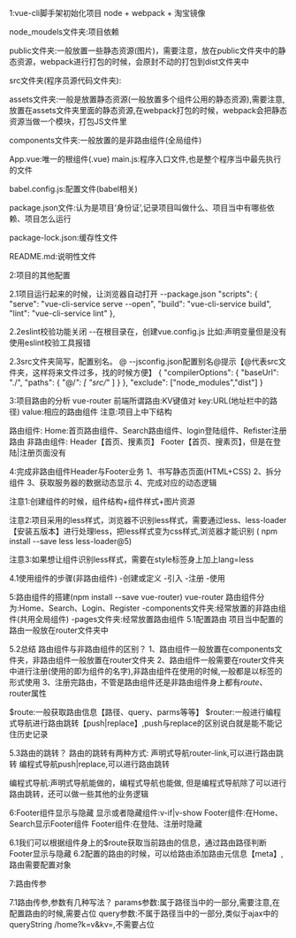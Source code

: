 1:vue-cli脚手架初始化项目
node + webpack + 淘宝镜像

node_moudels文件夹:项目依赖

public文件夹:一般放置一些静态资源(图片)，需要注意，放在public文件夹中的静态资源，webpack进行打包的时候，会原封不动的打包到dist文件夹中

src文件夹(程序员源代码文件夹):

   assets文件夹:一般是放置静态资源(一般放置多个组件公用的静态资源),需要注意,放置在assets文件夹里面的静态资源,在webpack打包的时候，webpack会把静态资源当做一个模块，打包JS文件里

   components文件夹:一般放置的是非路由组件(全局组件)

   App.vue:唯一的根组件(.vue)
   main.js:程序入口文件,也是整个程序当中最先执行的文件

babel.config.js:配置文件(babel相关)

package.json文件:认为是项目‘身份证’,记录项目叫做什么、项目当中有哪些依赖、项目怎么运行

package-lock.json:缓存性文件

README.md:说明性文件

2:项目的其他配置

2.1项目运行起来的时候，让浏览器自动打开
--package.json
   "scripts": {
    "serve": "vue-cli-service serve --open",
    "build": "vue-cli-service build",
    "lint": "vue-cli-service lint"
  },

2.2eslint校验功能关闭
--在根目录在，创建vue.config.js
比如:声明变量但是没有使用eslint校验工具报错

2.3src文件夹简写，配置别名。 @
--jsconfig.json配置别名@提示【@代表src文件夹，这样将来文件过多，找的时候方便】
{
  "compilerOptions": {
    "baseUrl": "./",
    "paths": {
      "@/*": [
        "src/*"
      ]
    }
  },
  "exclude": ["node_modules","dist"]
}

3:项目路由的分析
vue-router
前端所谓路由:KV键值对
key:URL(地址栏中的路径)
value:相应的路由组件
注意:项目上中下结构

路由组件:
Home:首页路由组件、Search路由组件、login登陆组件、Refister注册路由
非路由组件:
Header【首页、搜素页】
Footer【首页、搜素页】，但是在登陆|注册页面没有

4:完成非路由组件Header与Footer业务
  1、书写静态页面(HTML+CSS)
  2、拆分组件
  3、获取服务器的数据动态显示
  4、完成对应的动态逻辑

  注意1:创建组件的时候，组件结构+组件样式+图片资源

  注意2:项目采用的less样式，浏览器不识别less样式，需要通过less、less-loader【安装五版本】进行处理less，把less样式变为css样式,浏览器才能识别
  ( npm install --save less less-loader@5)

  注意3:如果想让组件识别less样式，需要在style标签身上加上lang=less

4.1使用组件的步骤(非路由组件)
-创建或定义
-引入
-注册
-使用

5:路由组件的搭建(npm install --save vue-router)
vue-router
路由组件分为:Home、Search、Login、Register
-components文件夹:经常放置的非路由组件(共用全局组件)
-pages文件夹:经常放置路由组件
5.1配置路由
项目当中配置的路由一般放在router文件夹中

5.2总结
路由组件与非路由组件的区别？
1、路由组件一般放置在components文件夹，非路由组件一般放置在router文件夹
2、路由组件一般需要在router文件夹中进行注册(使用的即为组件的名字),非路由组件在使用的时候,一般都是以标签的形式使用
3、注册完路由，不管是路由组件还是非路由组件身上都有$route、$router属性

$route:一般获取路由信息【路径、query、parms等等】
$router:一般进行编程式导航进行路由跳转【push|replace】,push与replace的区别说白就是能不能记住历史记录

5.3路由的跳转？
路由的跳转有两种方式:
声明式导航router-link,可以进行路由跳转
编程式导航push|replace,可以进行路由跳转

编程式导航:声明式导航能做的，编程式导航也能做,
但是编程式导航除了可以进行路由跳转，还可以做一些其他的业务逻辑

6:Footer组件显示与隐藏
显示或者隐藏组件:v-if|v-show
Footer组件:在Home、Search显示Footer组件
Footer组件:在登陆、注册时隐藏

6.1我们可以根据组件身上的$route获取当前路由的信息，通过路由路径判断Footer显示与隐藏
6.2配置的路由的时候，可以给路由添加路由元信息【meta】,路由需要配置对象

7:路由传参

7.1路由传参,参数有几种写法？
params参数:属于路径当中的一部分,需要注意,在配置路由的时候,需要占位
query参数:不属于路径当中的一部分,类似于ajax中的queryString  /home?k=v&kv=,不需要占位